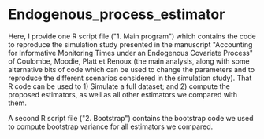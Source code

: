 # Endogenous_process_estimator

Here, I provide one R script file ("1. Main program") which contains the code to reproduce the simulation study presented in the manuscript "Accounting for Informative Monitoring Times under an Endogenous Covariate Process" of Coulombe, Moodie, Platt et Renoux (the main analysis, along with some alternative bits of code which can be used to change the parameters and to reproduce the different scenarios considered in the simulation study). That R code can be used to 1) Simulate a full dataset; and 2) compute the proposed estimators, as well as all other estimators we compared with them. 

A second R script file ("2. Bootstrap") contains the bootstrap code we used to compute bootstrap variance for all estimators we compared. 
